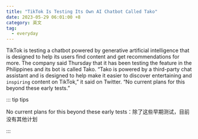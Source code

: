 ```yaml
---
title: "TikTok Is Testing Its Own AI Chatbot Called Tako"
date: 2023-05-29 06:01:00 +8
category: 英文
tag:
  - everyday
---
```


TikTok is testing a chatbot powered by generative artificial intelligence that is designed to help its users find content and get recommendations for more. The company said Thursday that it has been testing the feature in the Philippines and its bot is called Tako. “Tako is powered by a third-party chat assistant and is designed to help make it easier to discover entertaining and `inspiring` content on TikTok,” it said on Twitter. “No current plans for this beyond these early tests.”

::: tip tips

No current plans for this beyond these early tests：除了这些早期测试，目前没有其他计划

:::
